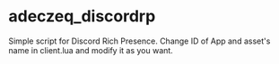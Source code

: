 # adeczeq_discordrp
Simple script for Discord Rich Presence. Change ID of App and asset's name in client.lua and modify it as you want.
